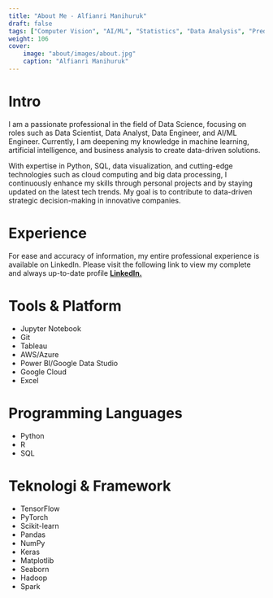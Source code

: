 ```yaml
---
title: "About Me - Alfianri Manihuruk"
draft: false
tags: ["Computer Vision", "AI/ML", "Statistics", "Data Analysis", "Predictive Analytics", "Data Mining", "Big Data"]
weight: 106
cover:
    image: "about/images/about.jpg"
    caption: "Alfianri Manihuruk"
---
```



# Intro
I am a passionate professional in the field of Data Science, focusing on roles such as Data Scientist, Data Analyst, Data Engineer, and AI/ML Engineer. Currently, I am deepening my knowledge in machine learning, artificial intelligence, and business analysis to create data-driven solutions. 

With expertise in Python, SQL, data visualization, and cutting-edge technologies such as cloud computing and big data processing, I continuously enhance my skills through personal projects and by staying updated on the latest tech trends. My goal is to contribute to data-driven strategic decision-making in innovative companies.

# Experience
For ease and accuracy of information, my entire professional experience is available on LinkedIn. Please visit the following link to view my complete and always up-to-date profile **[LinkedIn.](https://www.linkedin.com/in/Alfianri-Manihuruk)**



# Tools & Platform
- Jupyter Notebook
- Git
- Tableau
- AWS/Azure
- Power BI/Google Data Studio
- Google Cloud
- Excel
# Programming Languages
- Python
- R
- SQL
# Teknologi & Framework
- TensorFlow
- PyTorch
- Scikit-learn
- Pandas
- NumPy
- Keras
- Matplotlib
- Seaborn
- Hadoop
- Spark


